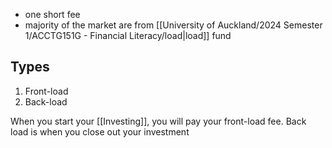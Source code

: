 - one short fee
- majority of the market are from [[University of Auckland/2024 Semester 1/ACCTG151G - Financial Literacy/load|load]] fund
## Types
1. Front-load
2. Back-load

When you start your [[Investing]], you will pay your front-load fee. Back load is when you close out your investment